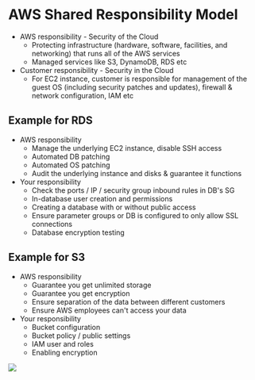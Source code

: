 # AWS Shared Responsibility Model

- AWS responsibility - Security of the Cloud
    - Protecting infrastructure (hardware, software, facilities, and networking) that runs all of the AWS services
    - Managed services like S3, DynamoDB, RDS etc
- Customer responsibility - Security in the Cloud
    - For EC2 instance, customer is responsible for management of the guest OS (including security patches and updates), firewall & network configuration, IAM etc

## Example for RDS

- AWS responsibility
    - Manage the underlying EC2 instance, disable SSH access
    - Automated DB patching
    - Automated OS patching
    - Audit the underlying instance and disks & guarantee it functions
- Your responsibility
    - Check the ports / IP / security group inbound rules in DB's SG
    - In-database user creation and permissions
    - Creating a database with or without public access
    - Ensure parameter groups or DB is configured to only allow SSL connections
    - Database encryption testing

## Example for S3

- AWS responsibility
    - Guarantee you get unlimited storage
    - Guarantee you get encryption
    - Ensure separation of the data between different customers
    - Ensure AWS employees can't access your data
- Your responsibility
    - Bucket configuration
    - Bucket policy / public settings
    - IAM user and roles
    - Enabling encryption

![](2020-01-01-15-25-57.png)